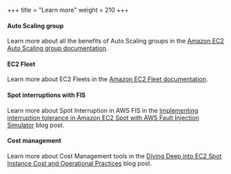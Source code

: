 +++
title = "Learn more"
weight = 210
+++

#### Auto Scaling group
Learn more about all the benefits of Auto Scaling groups in the [Amazon EC2 Auto Scaling group documentation](https://docs.aws.amazon.com/autoscaling/ec2/userguide/what-is-amazon-ec2-auto-scaling.html).

#### EC2 Fleet
Learn more about EC2 Fleets in the [Amazon EC2 Fleet documentation](https://docs.aws.amazon.com/AWSEC2/latest/UserGuide/ec2-fleet.html).

#### Spot interruptions with FIS
Learn more about Spot Interruption in AWS FIS in the  [Implementing interruption tolerance in Amazon EC2 Spot with AWS Fault Injection Simulator](https://aws.amazon.com/blogs/compute/implementing-interruption-tolerance-in-amazon-ec2-spot-with-aws-fault-injection-simulator/) blog post.

#### Cost management
Learn more about Cost Management tools in the [Diving Deep into EC2 Spot Instance Cost and Operational Practices](https://aws.amazon.com/blogs/compute/diving-deep-into-ec2-spot-instance-cost-and-operational-practices/) blog post.
